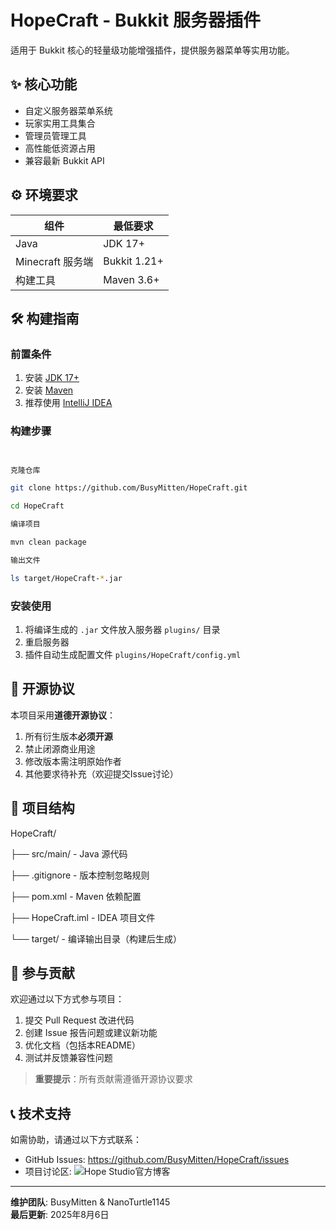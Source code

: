 # HopeCraft - Bukkit 服务器插件

[](https://github.com/BusyMitten/HopeCraft)
[](https://www.minecraft.net)
[](https://adoptium.net)

适用于 Bukkit 核心的轻量级功能增强插件，提供服务器菜单等实用功能。

## ✨ 核心功能
- 自定义服务器菜单系统
- 玩家实用工具集合
- 管理员管理工具
- 高性能低资源占用
- 兼容最新 Bukkit API

## ⚙️ 环境要求
| 组件              | 最低要求           |
|-------------------|-------------------|
| Java              | JDK 17+           |
| Minecraft 服务端  | Bukkit 1.21+      |
| 构建工具          | Maven 3.6+        |

## 🛠️ 构建指南

### 前置条件
1. 安装 [JDK 17+](https://adoptium.net/)
2. 安装 [Maven](https://maven.apache.org/)
3. 推荐使用 [IntelliJ IDEA](https://www.jetbrains.com/idea/)

### 构建步骤
``` bash


克隆仓库

git clone https://github.com/BusyMitten/HopeCraft.git 

cd HopeCraft

编译项目

mvn clean package

输出文件

ls target/HopeCraft-*.jar
```


### 安装使用
1. 将编译生成的 `.jar` 文件放入服务器 `plugins/` 目录
2. 重启服务器
3. 插件自动生成配置文件 `plugins/HopeCraft/config.yml`

## 🌱 开源协议
本项目采用**道德开源协议**：
1. 所有衍生版本**必须开源**
2. 禁止闭源商业用途
3. 修改版本需注明原始作者
4. 其他要求待补充（欢迎提交Issue讨论）

## 📂 项目结构
HopeCraft/

├── src/main/         - Java 源代码

├── .gitignore        - 版本控制忽略规则

├── pom.xml           - Maven 依赖配置

├── HopeCraft.iml     - IDEA 项目文件

└── target/           - 编译输出目录（构建后生成）


## 🤝 参与贡献
欢迎通过以下方式参与项目：
1. 提交 Pull Request 改进代码
2. 创建 Issue 报告问题或建议新功能
3. 优化文档（包括本README）
4. 测试并反馈兼容性问题

> **重要提示**：所有贡献需遵循开源协议要求

## 📞 技术支持
如需协助，请通过以下方式联系：
- GitHub Issues: https://github.com/BusyMitten/HopeCraft/issues
- 项目讨论区: ![Hope Studio官方博客](https://nanoturtle1145.github.io)

---

**维护团队**: BusyMitten & NanoTurtle1145  
**最后更新**: 2025年8月6日